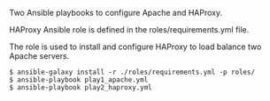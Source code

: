 Two Ansible playbooks to configure Apache and HAProxy.

HAProxy Ansible role is defined in the roles/requirements.yml file.

The role is used to install and configure HAProxy to load balance two Apache servers.

```
$ ansible-galaxy install -r ./roles/requirements.yml -p roles/
$ ansible-playbook play1_apache.yml
$ ansible-playbook play2_haproxy.yml
```

